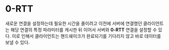 <!--
# 0-RTT

To reduce the time required to establish a new connection, a client that has previously
connected to a server may cache certain parameters from that connection and subsequently
set up a **0-RTT** connection with the server. This allows the client to send data immediately,
without waiting for a handshake to complete.
-->

# 0-RTT

새로운 연결을 설정하는데 필요한 시간을 줄이려고 이전에 서버에 연결했던 클라이언트는 해당 연결의
특정 파라미터를 캐시한 뒤 이어서 서버와 **0-RTT** 연결을 설정할 수 있다. 이로 인해서 클라이언트는
핸드쉐이크가 완료되기를 기다리지 않고 바로 데이터를 보낼 수 있다.
